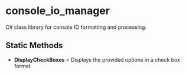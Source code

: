 # console_io_manager

C# class library for console IO formatting and processing.

## Static Methods

- **DisplayCheckBoxes** > Displays the provided options in a check box format
